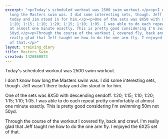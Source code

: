 ```yaml
---
excerpt: "<p>Today's scheduled workout was 2500 swim workout.</p><p>I don't know how
  long the Masters swim was. I did some interesting sets, though. Jeff wasn't there
  today and Jim stood in for him.</p><p>One of the sets was 8X50 with descending sendoff.
  1:20; 1:15; 1:10; 1:20; 1:15; 1:10; 1:05. I was able to do each repeat pretty comfortably
  at almost one minute exactly. This is pretty good considering I'm swimming 50m not
  50yd.</p><p>Through the course of the workout I covered fly, back and crawl. I'm
  really glad that Jeff taught me how to do the one arm fly. I enjoyed the 6X25 set
  of that.</p>"
layout: training_diary
title: Masters Swim
created: 1426860073
---
```

<p>Today's scheduled workout was 2500 swim workout.</p><p>I don't know how long the Masters swim was. I did some interesting sets, though. Jeff wasn't there today and Jim stood in for him.</p><p>One of the sets was 8X50 with descending sendoff. 1:20; 1:15; 1:10; 1:20; 1:15; 1:10; 1:05. I was able to do each repeat pretty comfortably at almost one minute exactly. This is pretty good considering I'm swimming 50m not 50yd.</p><p>Through the course of the workout I covered fly, back and crawl. I'm really glad that Jeff taught me how to do the one arm fly. I enjoyed the 6X25 set of that.</p>
